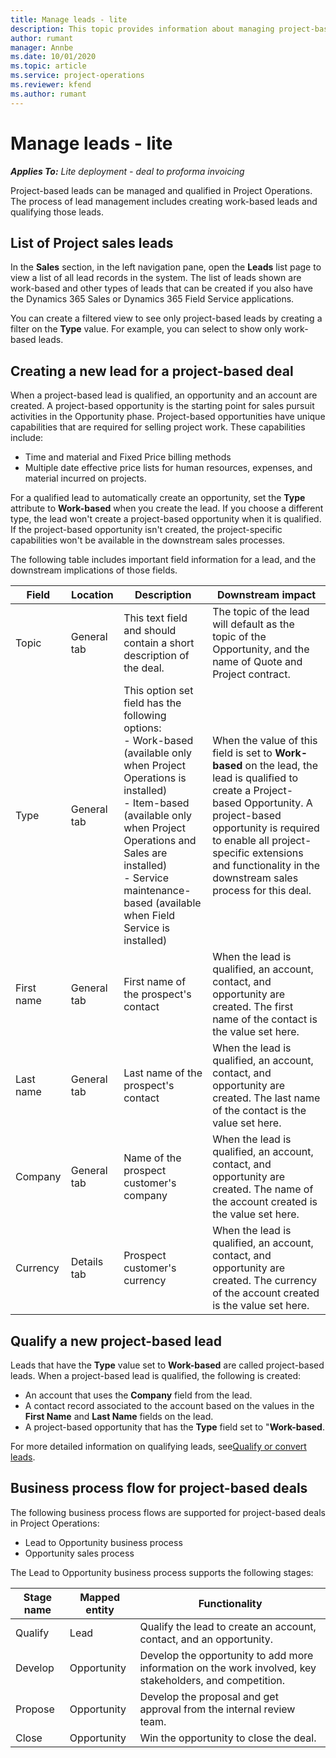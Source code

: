 ```yaml
---
title: Manage leads - lite
description: This topic provides information about managing project-based leads (pro).
author: rumant
manager: Annbe
ms.date: 10/01/2020
ms.topic: article
ms.service: project-operations
ms.reviewer: kfend 
ms.author: rumant
---
```


# Manage leads - lite

_**Applies To:** Lite deployment - deal to proforma invoicing_

Project-based leads can be managed and qualified in Project Operations. The process of lead management includes creating work-based leads and qualifying those leads. 

## List of Project sales leads

In the **Sales** section, in the left navigation pane, open the **Leads** list page to view a list of all lead records in the system. The list of leads shown are work-based and other types of leads that can be created if you also have the Dynamics 365 Sales or Dynamics 365 Field Service applications.

You can create a filtered view to see only project-based leads by creating a filter on the **Type** value. For example, you can select to show only work-based leads.

## Creating a new lead for a project-based deal

When a project-based lead is qualified, an opportunity and an account are created. A project-based opportunity is the starting point for sales pursuit activities in the Opportunity phase. Project-based opportunities have unique capabilities that are required for selling project work. These capabilities include:

- Time and material and Fixed Price billing methods
- Multiple date effective price lists for human resources, expenses, and material incurred on projects.

For a qualified lead to automatically create an opportunity, set the **Type** attribute to **Work-based** when you create the lead. If you choose a different type, the lead won't create a project-based opportunity when it is qualified. If the project-based opportunity isn't created, the project-specific capabilities won't be available in the downstream sales processes.

The following table includes important field information for a lead, and the downstream implications of those fields.

| **Field** | **Location** | **Description** | **Downstream impact** |
| --- | --- | --- | --- |
| Topic | General tab | This text field and should contain a short description of the deal. | The topic of the lead will default as the topic of the Opportunity, and the name of Quote and Project contract. |
| Type | General tab | This option set field has the following options:</br>- Work-based (available only when Project Operations is installed)</br>- Item-based (available only when Project Operations and Sales are installed)</br>- Service maintenance-based (available when Field Service is installed) | When the value of this field is set to **Work-based** on the lead, the lead is qualified to create a Project-based Opportunity. A project-based opportunity is required to enable all project-specific extensions and functionality in the downstream sales process for this deal. |
| First name | General tab | First name of the prospect's contact | When the lead is qualified, an account, contact, and opportunity are created. The first name of the contact is the value set here. |
| Last name | General tab | Last name of the prospect's contact | When the lead is qualified, an account, contact, and opportunity are created. The last name of the contact is the value set here. |
| Company | General tab | Name of the prospect customer's company | When the lead is qualified, an account, contact, and opportunity are created. The name of the account created is the value set here. |
| Currency | Details tab | Prospect customer's currency | When the lead is qualified, an account, contact, and opportunity are created. The currency of the account created is the value set here. |

## Qualify a new project-based lead

Leads that have the **Type** value set to **Work-based** are called project-based leads. When a project-based lead is qualified, the following is created:

- An account that uses the **Company** field from the lead.
- A contact record associated to the account based on the values in the **First Name** and **Last Name** fields on the lead.
- A project-based opportunity that has the **Type** field set to &quot;**Work-based**.

For more detailed information on qualifying leads, see[Qualify or convert leads](https://docs.microsoft.com/dynamics365/sales-enterprise/qualify-lead-convert-opportunity-sales).

## Business process flow for project-based deals

The following business process flows are supported for project-based deals in Project Operations:

- Lead to Opportunity business process
- Opportunity sales process

The Lead to Opportunity business process supports the following stages:

| Stage name | Mapped entity | Functionality |
| --- | --- | --- |
| Qualify | Lead | Qualify the lead to create an account, contact, and an opportunity. |
| Develop | Opportunity | Develop the opportunity to add more information on the work involved, key stakeholders, and competition. |
| Propose | Opportunity | Develop the proposal and get approval from the internal review team. |
| Close | Opportunity | Win the opportunity to close the deal. |
